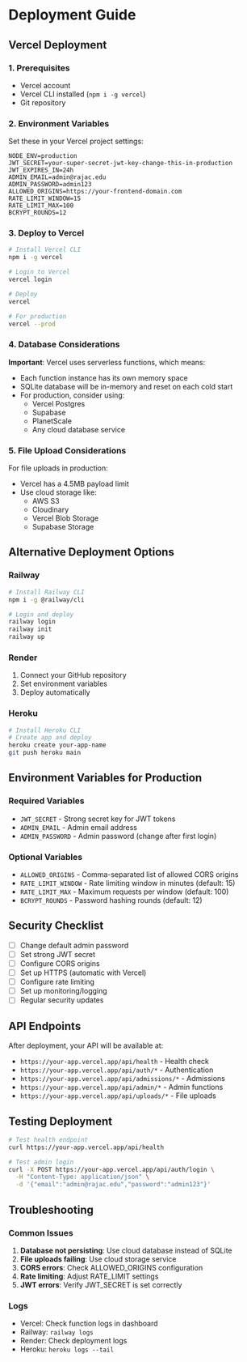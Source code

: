 # Deployment Guide

## Vercel Deployment

### 1. Prerequisites
- Vercel account
- Vercel CLI installed (`npm i -g vercel`)
- Git repository

### 2. Environment Variables
Set these in your Vercel project settings:

```env
NODE_ENV=production
JWT_SECRET=your-super-secret-jwt-key-change-this-in-production
JWT_EXPIRES_IN=24h
ADMIN_EMAIL=admin@rajac.edu
ADMIN_PASSWORD=admin123
ALLOWED_ORIGINS=https://your-frontend-domain.com
RATE_LIMIT_WINDOW=15
RATE_LIMIT_MAX=100
BCRYPT_ROUNDS=12
```

### 3. Deploy to Vercel

```bash
# Install Vercel CLI
npm i -g vercel

# Login to Vercel
vercel login

# Deploy
vercel

# For production
vercel --prod
```

### 4. Database Considerations

**Important**: Vercel uses serverless functions, which means:
- Each function instance has its own memory space
- SQLite database will be in-memory and reset on each cold start
- For production, consider using:
  - Vercel Postgres
  - Supabase
  - PlanetScale
  - Any cloud database service

### 5. File Upload Considerations

For file uploads in production:
- Vercel has a 4.5MB payload limit
- Use cloud storage like:
  - AWS S3
  - Cloudinary
  - Vercel Blob Storage
  - Supabase Storage

## Alternative Deployment Options

### Railway
```bash
# Install Railway CLI
npm i -g @railway/cli

# Login and deploy
railway login
railway init
railway up
```

### Render
1. Connect your GitHub repository
2. Set environment variables
3. Deploy automatically

### Heroku
```bash
# Install Heroku CLI
# Create app and deploy
heroku create your-app-name
git push heroku main
```

## Environment Variables for Production

### Required Variables
- `JWT_SECRET` - Strong secret key for JWT tokens
- `ADMIN_EMAIL` - Admin email address
- `ADMIN_PASSWORD` - Admin password (change after first login)

### Optional Variables
- `ALLOWED_ORIGINS` - Comma-separated list of allowed CORS origins
- `RATE_LIMIT_WINDOW` - Rate limiting window in minutes (default: 15)
- `RATE_LIMIT_MAX` - Maximum requests per window (default: 100)
- `BCRYPT_ROUNDS` - Password hashing rounds (default: 12)

## Security Checklist

- [ ] Change default admin password
- [ ] Set strong JWT secret
- [ ] Configure CORS origins
- [ ] Set up HTTPS (automatic with Vercel)
- [ ] Configure rate limiting
- [ ] Set up monitoring/logging
- [ ] Regular security updates

## API Endpoints

After deployment, your API will be available at:
- `https://your-app.vercel.app/api/health` - Health check
- `https://your-app.vercel.app/api/auth/*` - Authentication
- `https://your-app.vercel.app/api/admissions/*` - Admissions
- `https://your-app.vercel.app/api/admin/*` - Admin functions
- `https://your-app.vercel.app/api/uploads/*` - File uploads

## Testing Deployment

```bash
# Test health endpoint
curl https://your-app.vercel.app/api/health

# Test admin login
curl -X POST https://your-app.vercel.app/api/auth/login \
  -H "Content-Type: application/json" \
  -d '{"email":"admin@rajac.edu","password":"admin123"}'
```

## Troubleshooting

### Common Issues

1. **Database not persisting**: Use cloud database instead of SQLite
2. **File uploads failing**: Use cloud storage service
3. **CORS errors**: Check ALLOWED_ORIGINS configuration
4. **Rate limiting**: Adjust RATE_LIMIT settings
5. **JWT errors**: Verify JWT_SECRET is set correctly

### Logs
- Vercel: Check function logs in dashboard
- Railway: `railway logs`
- Render: Check deployment logs
- Heroku: `heroku logs --tail`
